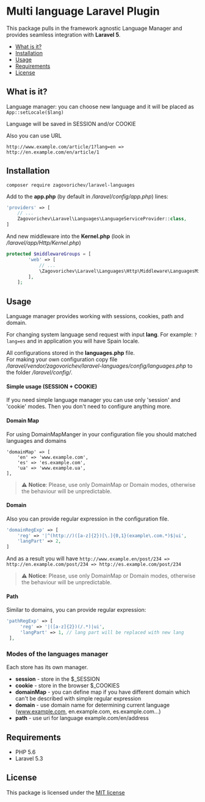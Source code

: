 # Multi language Laravel Plugin

This package pulls in the framework agnostic Language Manager and provides seamless integration with **Laravel 5**.

- [What is it?](#what-is-it?)
- [Installation](#installation)
- [Usage](#usage)
- [Requirements](#requirements)
- [License](#license)

## What is it?

Language manager: you can choose new language and it will be placed as `App::setLocale($lang)`

Language will be saved in SESSION and/or COOKIE

Also you can use URL
```
http://www.example.com/article/1?lang=en => http://en.example.com/en/article/1 
```

## Installation

`composer require zagovorichev/laravel-languages`

Add to the **app.php** (by default in */laravel/config/app.php*) lines:

```php
'providers' => [
    // ...
    Zagovorichev\Laravel\Languages\LanguageServiceProvider::class,
]
```

And new middleware into the **Kernel.php** (look in */laravel/app/Http/Kernel.php*)

```php
protected $middlewareGroups = [
        'web' => [
            // ...
            \Zagovorichev\Laravel\Languages\Http\Middleware\LanguagesMiddleware\LanguagesMiddleware::class,
        ],
    ];
```

## Usage

Language manager provides working with sessions, cookies, path and domain.

For changing system language send request with input **lang**. For example: `?lang=es`
and in application you will have Spain locale.

All configurations stored in the **languages.php** file.  
For making your own configuration copy file */laravel/vendor/zagovorichev/laravel-languages/config/languages.php* 
to the folder */laravel/config/*.

#### Simple usage (SESSION + COOKIE)
If you need simple language manager you can use only 'session' and 'cookie' modes. Then you don't need to
configure anything more.

#### Domain Map

For using DomainMapManger in your configuration file you should matched languages and domains

```
'domainMap' => [
    'en' => 'www.example.com',
    'es' => 'es.example.com',
    'ua' => 'www.example.ua',
],
```

> :warning: **Notice**: Please, use only DomainMap or Domain modes, otherwise the behaviour will be unpredictable.

#### Domain 

Also you can provide regular expression in the configuration file.

```php
'domainRegExp' => [
    'reg' => '|^(http://)([a-z]{2})[\.]{0,1}(example\.com.*)$|ui',
    'langPart' => 2,
]
```

And as a result you will have
`http://www.example.en/post/234 => http://en.example.com/post/234 => http://es.example.com/post/234`

> :warning: **Notice**: Please, use only DomainMap or Domain modes, otherwise the behaviour will be unpredictable.

#### Path
Similar to domains, you can provide regular expression:

```php
'pathRegExp' => [
     'reg' => '|([a-z]{2})(/.*)|ui',
     'langPart' => 1, // lang part will be replaced with new lang
 ],
```


### Modes of the languages manager

Each store has its own manager.

- **session** - store in the $_SESSION  
- **cookie** - store in the browser $_COOKIES  
- **domainMap** - you can define map if you have different domain which can't be described with simple regular expression 
- **domain** - use domain name for determining current language (www.example.com, en.example.com, es.example.com...)  
- **path** - use uri for language example.com/en/address


## Requirements

* PHP 5.6
* Laravel 5.3

## License

This package is licensed under the [MIT license](https://github.com/backup-manager/laravel/blob/master/LICENSE)
